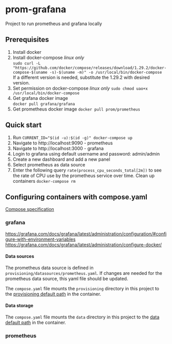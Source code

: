 # prom-grafana
Project to run prometheus and grafana locally

## Prerequisites
1. Install docker
2. Install docker-compose *linux only*  
    `sudo curl -L "https://github.com/docker/compose/releases/download/1.29.2/docker-compose-$(uname -s)-$(uname -m)" -o /usr/local/bin/docker-compose`  
    If a different version is needed, substitute the 1.29.2 with desired version.
3. Set permission on docker-compose *linux only*
    `sudo chmod uao+x /usr/local/bin/docker-compose`
3. Get grafana docker image   
    `docker pull grafana/grafana`
4. Get prometheus docker image
    `docker pull prom/prometheus`

## Quick start

1. Run `CURRENT_ID="$(id -u):$(id -g)" docker-compose up`  
2. Navigate to http://localhost:9090 - prometheus
3. Navigate to http://localhost:3000 - grafana
4. Login to grafana using default username and password: admin/admin
5. Create a new dashboard and add a new panel
6. Select prometheus as data source
7. Enter the following query `rate(process_cpu_seconds_total[2m])` to see the rate of CPU use by the prometheus service over time.
Clean up containers `docker-compose rm`



## Configuring containers with compose.yaml
[Compose specification](https://github.com/compose-spec/compose-spec/blob/master/spec.md)


### grafana

https://grafana.com/docs/grafana/latest/administration/configuration/#configure-with-environment-variables
https://grafana.com/docs/grafana/latest/administration/configure-docker/

#### Data sources
The prometheus data source is defined in `provisioning/datasources/prometheus.yaml`.  If changes are needed for the prometheus data source, this yaml file should be updated.  

The `compose.yaml` file mounts the `provisioning` directory in this project to the [provisioning default path](https://grafana.com/docs/grafana/latest/administration/configure-docker/#default-paths) in the container.


#### Data storage

The `compose.yaml` file mounts the `data` directory in this project to the [data default path](https://grafana.com/docs/grafana/latest/administration/configure-docker/#default-paths) in the container.

### prometheus


